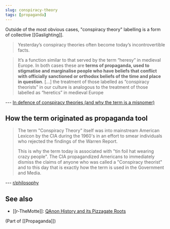 ```yaml
---
slug: conspiracy-theory
tags: [propaganda]
---
```


Outside of the most obvious cases, "conspiracy theory" labelling is a form of collective [[Gaslighting]].

> Yesterday’s conspiracy theories often become today’s incontrovertible facts. 

> It’s a function similar to that served by the term “heresy” in medieval Europe. In both cases these are **terms of propaganda, used to stigmatise and marginalise people who have beliefs that conflict with officially sanctioned or orthodox beliefs of the time and place in question**. [...] the treatment of those labelled as “conspiracy theorists” in our culture is analogous to the treatment of those labelled as “heretics” in medieval Europe

--- [In defence of conspiracy theories (and why the term is a misnomer)](https://theconversation.com/in-defence-of-conspiracy-theories-and-why-the-term-is-a-misnomer-101678)

## How the term originated as propaganda tool

> The term "Conspiracy Theory" itself was into mainstream American Lexicon by the CIA during the 1960's in an effort to smear individuals who rejected the findings of the Warren Report.
> 
> This is why the term today is associated with "tin foil hat wearing crazy people". The CIA propagandized Americans to immediately dismiss the claims of anyone who was called a "Conspiracy theorist" and to this day that is exactly how the term is used in the Government and Media.

--- [r/philosophy](https://www.reddit.com/r/philosophy/comments/d5zny6/in_defence_of_conspiracy_theories_and_why_the/)

## See also

- [[r-TheMotte]]: [QAnon History and its Pizzagate Roots](https://www.reddit.com/r/TheMotte/comments/jv161w/culture_war_roundup_for_the_week_of_november_16/gcw167l/?context=3&sort=best)

(Part of [[Propaganda]])